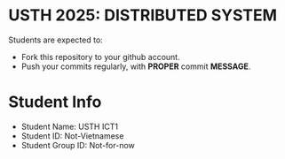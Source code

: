 USTH 2025: DISTRIBUTED SYSTEM
=====================================================

Students are expected to:
* Fork this repository to your github account.
* Push your commits regularly, with **PROPER** commit **MESSAGE**.


Student Info
=========================

* Student Name: USTH ICT1
* Student ID: Not-Vietnamese
* Student Group ID: Not-for-now
